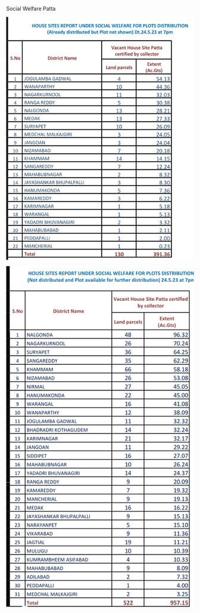 Social Welfare Patta

![](../files/67128e34-e13d-48ed-9c15-95331f260b4d.jpg)

![](../files/63a95cc1-bb2c-4b6d-bc6f-e5ea5c3d0af8.jpg)